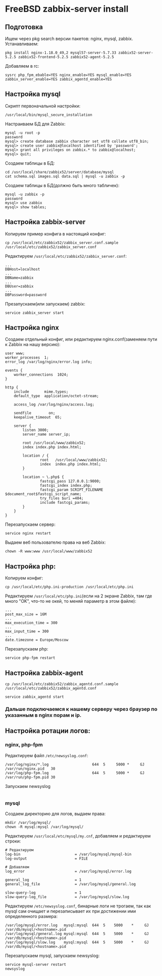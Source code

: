 # FreeBSD zabbix-server install

## Подготовка

Ищем через pkg search версии пакетов: nginx, mysql, zabbix. Устанавливаем:
```
pkg install nginx-1.18.0_49,2 mysql57-server-5.7.33 zabbix52-server-5.2.5 zabbix52-frontend-5.2.5 zabbix52-agent-5.2.5
```

Добавляем в rc:
```
sysrc php_fpm_ebable=YES nginx_enable=YES mysql_enable=YES zabbix_server_enable=YES zabbix_agentd_enable=YES
```

## Настройка mysql

Скрипт первоначальной настройки:
```
/usr/local/bin/mysql_secure_installation
```

Настраиваем БД для Zabbix:
```
mysql -u root -p
password
mysql> create database zabbix character set utf8 collate utf8_bin;
mysql> create user zabbix@localhost identified by 'password';
mysql> grant all privileges on zabbix.* to zabbix@localhost;
mysql> quit;
```

Создаем таблицы в БД:
```
cd /usr/local/share/zabbix52/server/database/mysql
cat schema.sql images.sql data.sql | mysql -u zabbix -p
```

Создаем таблицы в БД(должно быть много табличек):
```
mysql -u zabbix -p
password
mysql> use zabbix
mysql> show tables;
```

## Настройка zabbix-server

Копируем пример конфига в настоящий конфиг:
```
cp /usr/local/etc/zabbix52/zabbix_server.conf.sample /usr/local/etc/zabbix52/zabbix_server.conf
```

Редактируем `/usr/local/etc/zabbix52/zabbix_server.conf`:
```
...
DBHost=localhost
...
DBName=zabbix
...
DBUser=zabbix
...
DBPassword=password
```

Презапускаем(или запускаем) zabbix:
```
service zabbix_server start
```

## Настройка nginx

Создаем отдельный конфиг, или редактируем nginx.conf(заменяем пути к Zabbix на нашу версию):
```
user www;
worker_processes  1;
error_log /var/log/nginx/error.log info;

events {
    worker_connections  1024;
}

http {
    include       mime.types;
    default_type  application/octet-stream;

    access_log /var/log/nginx/access.log;

    sendfile        on;
    keepalive_timeout  65;

    server {
        listen 3000;
        server_name server_ip;

        root /usr/local/www/zabbix52;
        index index.php index.html;

        location / {
                root   /usr/local/www/zabbix52;
                index  index.php index.html;
        }

        location ~ \.php$ {
                fastcgi_pass 127.0.0.1:9000;
                fastcgi_index index.php;
                fastcgi_param SCRIPT_FILENAME $document_root$fastcgi_script_name;
                try_files $uri =404;
                include fastcgi_params;
        }
    }
}
```

Перезапускаем сервер:
```
service nginx restart
```

Выдаем веб пользователю права на веб Zabbix:
```
chown -R www:www /usr/local/www/zabbix52
```

## Настройка php:

Копируем конфиг:
```
cp /usr/local/etc/php.ini-production /usr/local/etc/php.ini
```

Редактируем ```/usr/local/etc/php.ini```(если на 2 экране Zabbix, там где много "OK", что-то не окей, то меняй параметр в этом файле):
```
...
post_max_size = 16M
...
max_execution_time = 300
...
max_input_time = 300
...
date.timezone = Europe/Moscow
```

Перезапускаем php:
```
service php-fpm restart
```

## Настройка zabbix-agent

```
cp /usr/local/etc/zabbix52/zabbix_agentd.conf.sample /usr/local/etc/zabbix52/zabbix_agentd.conf
```

```
service zabbix_agentd start
```

### Дальше подключаемся к нашему серверу через браузер по указанным в nginx порам и ip.


## Настройка ротации логов:

### nginx, php-fpm

Редактируем файл ```/etc/newsyslog.conf```:

```
/var/log/nginx/*.log                    644  5     5000 *     GJ    /var/run/nginx.pid   30
/var/log/php-fpm.log                    644  5     5000 *     GJ    /var/run/php-fpm.pid 30
```

Запускаем newsyslog

```

```

### mysql

Создаем директорию для логов, выдаем права:

```
mkdir /var/log/mysql/
chown -R mysql:mysql /var/log/mysql/
```

Редактируем ```/usr/local/etc/mysql/my.cnf```, добавляем и редактируем строки:

```
# Редактируем
log-bin                         = /var/log/mysql/mysql-bin
log-output                      = FILE

# Добавляем
log_error                       = /var/log/mysql/error.log

general_log                     = 1
general_log_file                = /var/log/mysql/general.log

slow-query-log                  = 1
slow-query-log_file             = /var/log/mysql/slow.log

```


Редактируем ```/etc/newsyslog.conf```, бинарные логи не трогаем, так как mysql сам очищает и перезаписывает их при достижении ими определенного размера:

```
/var/log/mysql/error.log   mysql:mysql  644  5    5000    *     GJ    /var/db/mysql/<hostname>.pid
/var/log/mysql/general.log mysql:mysql  644  5    5000    *     GJ    /var/db/mysql/<hostname>.pid
/var/log/mysql/slow.log    mysql:mysql  644  5    5000    *     GJ    /var/db/mysql/<hostname>.pid
```

Перезапускаем mysql, запускаем newsyslog:

```
service mysql-server restart
newsyslog
```




























